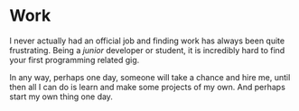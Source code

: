 # Work
I never actually had an official job and finding work has always been quite frustrating. Being a _junior_ developer or student, it is incredibly hard to find your first programming related gig.

In any way, perhaps one day, someone will take a chance and hire me, until then all I can do is learn and make some projects of my own. And perhaps start my own thing one day.